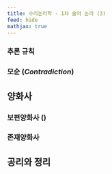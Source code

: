 ```yaml
---
title: 수리논리학 - 1차 술어 논리 (3)
feed: hide
mathjax: true
---
```


### 추론 규칙


### 모순 (_Contradiction_)


## 양화사

### 보편양화사 ()


### 존재양화사



## 공리와 정리
